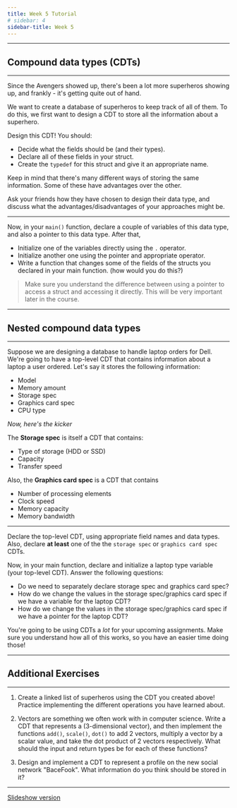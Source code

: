 ```yaml
---
title: Week 5 Tutorial
# sidebar: 4
sidebar-title: Week 5
---
```


---
## Compound data types (CDTs)
---

Since the Avengers showed up, there's been a lot more superheros showing up, and frankly - it's getting quite out of hand. 

We want to create a database of superheros to keep track of all of them. To do this, we first want to design a CDT to store all the information about a superhero.

Design this CDT! You should:
- Decide what the fields should be (and their types).
- Declare all of these fields in your struct.
- Create the `typedef` for this struct and give it an appropriate name.

Keep in mind that there's many different ways of storing the same information. Some of these have advantages over the other.

Ask your friends how they have chosen to design their data type, and discuss what the advantages/disadvantages of your approaches might be.

---

Now, in your `main()` function, declare a couple of variables of this data type, and also a pointer to this data type. After that,

- Initialize one of the variables directly using the `.` operator.
- Initialize another one using the pointer and appropriate operator.
- Write a function that changes some of the fields of the structs you declared in your main function. (how would you do this?)

> Make sure you understand the difference between using a pointer to access a struct and accessing it directly. This will be very important later in the course.

---
## Nested compound data types
---

Suppose we are designing a database to handle laptop orders for Dell. We're going to have a top-level CDT that contains information about a laptop a user ordered. Let's say it stores the following information:

- Model
- Memory amount
- Storage spec
- Graphics card spec
- CPU type

*Now, here's the kicker*

The **Storage spec** is itself a CDT that contains:
- Type of storage (HDD or SSD)
- Capacity
- Transfer speed

Also, the **Graphics card spec** is a CDT that contains
- Number of processing elements
- Clock speed
- Memory capacity
- Memory bandwidth

---

Declare the top-level CDT, using appropriate field names and data types. Also, declare **at least** one of the the `storage spec` or `graphics card spec` CDTs.

Now, in your main function, declare and initialize a laptop type variable (your top-level CDT). Answer the following questions:

- Do we need to separately declare storage spec and graphics card spec?
- How do we change the values in the storage spec/graphics card spec if we have a variable for the laptop CDT?
- How do we change the values in the storage spec/graphics card spec if we have a pointer for the laptop CDT?

You're going to be using CDTs a *lot* for your upcoming assignments. Make sure you understand how all of this works, so you have an easier time doing those!

---
## Additional Exercises
---

1. Create a linked list of superheros using the CDT you created above! Practice implementing the different operations you have learned about.

2. Vectors are something we often work with in computer science. Write a CDT that represents a (3-dimensional vector), and then implement the functions `add()`, `scale()`, `dot()` to add 2 vectors, multiply a vector by a scalar value, and take the dot product of 2 vectors respectively. What should the input and return types be for each of these functions?

3. Design and implement a CDT to represent a profile on the new social network "BaceFook". What information do you think should be stored in it?

---
[Slideshow version](slides/)